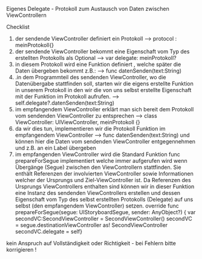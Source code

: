 Eigenes Delegate - Protokoll zum Austausch von Daten zwischen ViewControllern

Checklist

1. der sendende ViewController definiert ein Protokoll  —> protocol : meinProtokoll{} 
2. der sendende ViewController bekommt eine Eigenschaft vom Typ des erstellten Protokolls als Optional —> var delegate: meinProtokoll?
3. in diesem Protokoll wird eine Funktion definiert , welche später die Daten übergeben bekommt  z.B.: —> func   datenSenden(text:String)
4. .in dem Programmteil des sendenden ViewController, wo die Datenübergabe stattfinden soll, starten wir die eigens erstellte Funktion in unserem Protokoll in den wir  die von uns selbst erstellte  Eigenschaft mit der Funktion im Protokoll aufrufen. —> self.delegate?.datenSenden(text:String)
5. im empfangendem ViewController erklärt man sich bereit dem Protokoll vom sendenden ViewController zu entsprechen —> class ViewController: UIViewController, meinProtokoll {}
6. da wir dies tun, implementieren wir die Protokoll Funktion im empfangendem ViewController —>  func   datenSenden(text:String) und können hier die Daten vom sendenden ViewController entgegennehmen und z.B. an ein Label übergeben
7. im empfangenden ViewController wird  die Standard Funktion  func prepareForSegue implementiert welche immer aufgerufen wird wenn Übergänge (Segue) zwischen den ViewControllern stattfinden. Sie enthält Referenzen der involvierten ViewController sowie Informationen welcher der Ursprungs und Ziel-ViewController ist. Da Referenzen des Ursprungs ViewControllers enthalten sind können wir in dieser Funktion eine Instanz des sendenden ViewControllers erstellen und dessen Eigenschaft  vom Typ des selbst erstellten Protokolls (Delegate) auf uns selbst (den empfangendem ViewController) setzen.
                   override func prepareForSegue(segue: UIStoryboardSegue, sender: AnyObject?) {
                           var secondVC:SecondViewController = SecondViewController()
                           secondVC = segue.destinationViewController as! SecondViewController
                           secondVC.delegate = self}

kein Anspruch auf Vollständigkeit oder Richtigkeit - bei Fehlern bitte korrigieren !
